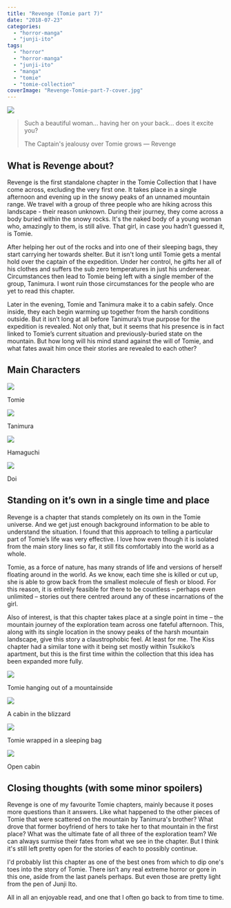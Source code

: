 ```yaml
---
title: "Revenge (Tomie part 7)"
date: "2018-07-23"
categories: 
  - "horror-manga"
  - "junji-ito"
tags: 
  - "horror"
  - "horror-manga"
  - "junji-ito"
  - "manga"
  - "tomie"
  - "tomie-collection"
coverImage: "Revenge-Tomie-part-7-cover.jpg"
---
```


[![](images/Revenge-Tomie-part-7-cover.jpg)](https://davidpeach.co.uk/wp-content/uploads/2023/05/Revenge-Tomie-part-7-cover.jpg)

> Such a beautiful woman... having her on your back... does it excite you?
> 
> The Captain's jealousy over Tomie grows — Revenge

## What is Revenge about?

Revenge is the first standalone chapter in the Tomie Collection that I have come across, excluding the very first one. It takes place in a single afternoon and evening up in the snowy peaks of an unnamed mountain range. We travel with a group of three people who are hiking across this landscape - their reason unknown. During their journey, they come across a body buried within the snowy rocks. It's the naked body of a young woman who, amazingly to them, is still alive. That girl, in case you hadn’t guessed it, is Tomie.

After helping her out of the rocks and into one of their sleeping bags, they start carrying her towards shelter. But it isn't long until Tomie gets a mental hold over the captain of the expedition. Under her control, he gifts her all of his clothes and suffers the sub zero temperatures in just his underwear. Circumstances then lead to Tomie being left with a single member of the group, Tanimura. I wont ruin those circumstances for the people who are yet to read this chapter.

Later in the evening, Tomie and Tanimura make it to a cabin safely. Once inside, they each begin warming up together from the harsh conditions outside. But it isn’t long at all before Tanimura’s true purpose for the expedition is revealed. Not only that, but it seems that his presence is in fact linked to Tomie’s current situation and previously-buried state on the mountain. But how long will his mind stand against the will of Tomie, and what fates await him once their stories are revealed to each other?

## Main Characters

[![](images/Tomie-10.jpg)](https://davidpeach.co.uk/wp-content/uploads/2023/05/Tomie-10.jpg)

Tomie

[![](images/Tanimura.jpg)](https://davidpeach.co.uk/wp-content/uploads/2023/05/Tanimura.jpg)

Tanimura

[![](images/Hamaguchi.jpg)](https://davidpeach.co.uk/wp-content/uploads/2023/05/Hamaguchi.jpg)

Hamaguchi

[![](images/Doi.jpg)](https://davidpeach.co.uk/wp-content/uploads/2023/05/Doi.jpg)

Doi

## Standing on it’s own in a single time and place

Revenge is a chapter that stands completely on its own in the Tomie universe. And we get just enough background information to be able to understand the situation. I found that this approach to telling a particular part of Tomie’s life was very effective. I love how even though it is isolated from the main story lines so far, it still fits comfortably into the world as a whole.

Tomie, as a force of nature, has many strands of life and versions of herself floating around in the world. As we know, each time she is killed or cut up, she is able to grow back from the smallest molecule of flesh or blood. For this reason, it is entirely feasible for there to be countless – perhaps even unlimited – stories out there centred around any of these incarnations of the girl.

Also of interest, is that this chapter takes place at a single point in time – the mountain journey of the exploration team across one fateful afternoon. This, along with its single location in the snowy peaks of the harsh mountain landscape, give this story a claustrophobic feel. At least for me. The Kiss chapter had a similar tone with it being set mostly within Tsukiko’s apartment, but this is the first time within the collection that this idea has been expanded more fully.

[![](images/Tomie-hanging-out-of-a-mountainside.jpg)](https://davidpeach.co.uk/wp-content/uploads/2023/05/Tomie-hanging-out-of-a-mountainside.jpg)

Tomie hanging out of a mountainside

[![](images/A-cabin-in-the-blizzard.jpg)](https://davidpeach.co.uk/wp-content/uploads/2023/05/A-cabin-in-the-blizzard.jpg)

A cabin in the blizzard

[![](images/Tomie-wrapped-in-a-sleeping-bag.jpg)](https://davidpeach.co.uk/wp-content/uploads/2023/05/Tomie-wrapped-in-a-sleeping-bag.jpg)

Tomie wrapped in a sleeping bag

[![](images/Open-cabin.jpg)](https://davidpeach.co.uk/wp-content/uploads/2023/05/Open-cabin.jpg)

Open cabin

## Closing thoughts (with some minor spoilers)

Revenge is one of my favourite Tomie chapters, mainly because it poses more questions than it answers. Like what happened to the other pieces of Tomie that were scattered on the mountain by Tanimura's brother? What drove that former boyfriend of hers to take her to that mountain in the first place? What was the ultimate fate of all three of the exploration team? We can always surmise their fates from what we see in the chapter. But I think it's still left pretty open for the stories of each to possibly continue.

I'd probably list this chapter as one of the best ones from which to dip one's toes into the story of Tomie. There isn’t any real extreme horror or gore in this one, aside from the last panels perhaps. But even those are pretty light from the pen of Junji Ito.

All in all an enjoyable read, and one that I often go back to from time to time.

